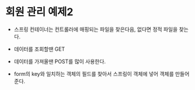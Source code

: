# 회원 관리 예제2

- 스프링 컨테이너는 컨트롤러에 매핑되는 파일을 찾은다음, 없다면 정적 파일을 찾는다.

- 데이터를 조회할땐 GET

- 데이터를 가져올땐 POST를 많이 사용한다.

- form의 key와 일치하는 객체의 필드를 찾아서 스프링이 객체에 넣어 객체를 만들어준다.